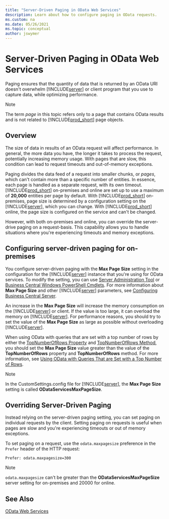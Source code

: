```yaml
---
title: "Server-Driven Paging in OData Web Services"
description: Learn about how to configure paging in OData requests.
ms.custom: na
ms.date: 05/26/2021
ms.topic: conceptual
author: jswymer
---
```

# Server-Driven Paging in OData Web Services

Paging ensures that the quantity of data that is returned by an OData URI doesn't overwhelm [!INCLUDE[server](../developer/includes/server.md)] or client program that you use to capture data, while optimizing performance.  
  
> [!NOTE]
> The term *page* in this topic refers only to a page that contains OData results and is not related to [!INCLUDE[prod_short](../developer/includes/prod_short.md)] page objects.

## Overview

The size of data in results of an OData request will affect performance. In general, the more data you have, the longer it takes to process the request, potentially increasing memory usage. With pages that are slow, this condition can lead to request timeouts and out-of-memory exceptions.

Paging divides the data feed of a request into smaller chunks, or *pages*, which can't contain more than a specific number of entities. In essence, each page is handled as a separate request, with its own timeout. [!INCLUDE[prod_short](../developer/includes/prod_short.md)] on-premises and online are set up to use a maximum of **20,000** entities per page by default. With [!INCLUDE[prod_short](../developer/includes/prod_short.md)] on-premises, page size is determined by a configuration setting on the [!INCLUDE[server](../developer/includes/server.md)], which you can change. With [!INCLUDE[prod_short](../developer/includes/prod_short.md)] online, the page size is configured on the service and can't be changed.

However, with both on-premises and online, you can override the server-drive paging on a request-basis. This capability allows you to handle situations where you're experiencing timeouts and memory exceptions.

## Configuring server-driven paging for on-premises

You configure server-driven paging with the **Max Page Size** setting in the configuration for the [!INCLUDE[server](../developer/includes/server.md)] instance that you're using for OData services. To modify the setting, you can use [Server Administration Tool](../administration/administration-tool.md) or [Business Central Windows PowerShell Cmdlets](/powershell/business-central/overview). For more information about **Max Page Size** and other [!INCLUDE[server](../developer/includes/server.md)] parameters, see [Configuring Business Central Server](../administration/configure-server-instance.md).  
  
An increase in the **Max Page Size** will increase the memory consumption on the [!INCLUDE[server](../developer/includes/server.md)] or client. If the value is too large, it can overload the memory on [!INCLUDE[server](../developer/includes/server.md)]. For performance reasons, you should try to set the value of the **Max Page Size** as large as possible without overloading [!INCLUDE[server](../developer/includes/server.md)].
  
When using OData with queries that are set with a top number of rows by either the [TopNumberOfRows Property](../developer/properties/devenv-TopNumberOfRows-Property.md) and [TopNumberOfRows Method](../developer/methods-auto/query/queryinstance-topnumberofrows-method.md), you should set the **Max Page Size** value greater than the value of the **TopNumberOfRows** property and **TopNumberOfRows** method. For more information, see [Using OData with Queries That are Set with a Top Number of Rows](use-odata-with-queries-set-with-top-number-of-rows.md).  
  
> [!NOTE] 
> In the CustomSettings.config file for [!INCLUDE[server](../developer/includes/server.md)], the **Max Page Size** setting is called **ODataServicesMaxPageSize**.  

## Overriding Server-Driven Paging 

Instead relying on the server-driven paging setting, you can set paging on individual requests by the client. Setting paging on requests is useful when pages are slow and you're experiencing timeouts or out of memory exceptions.

To set paging on a request, use the `odata.maxpagesize` preference in the `Prefer` header of the HTTP request:

```HTTP
Prefer: odata.maxpagesize=300
```

> [!NOTE]
> `odata.maxpagesize` can't be greater than the **ODataServicesMaxPageSize** server setting for on-premises and 20000 for online.
  
## See Also

[OData Web Services](OData-Web-Services.md)